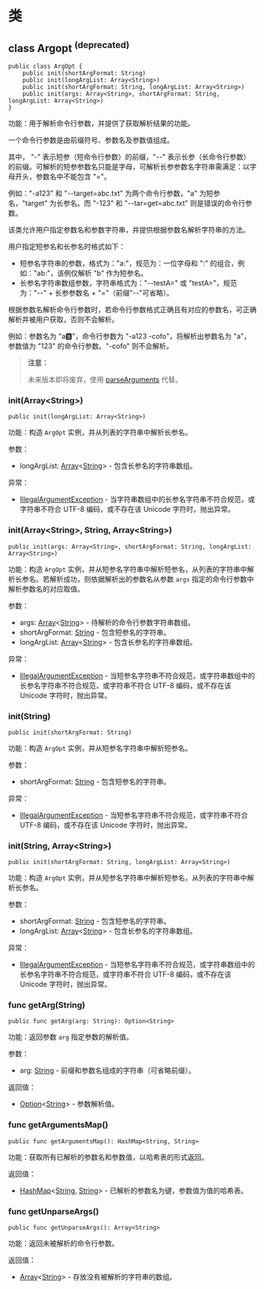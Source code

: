 # 类

## class Argopt <sup>(deprecated)</sup>

```cangjie
public class ArgOpt {
    public init(shortArgFormat: String)
    public init(longArgList: Array<String>)
    public init(shortArgFormat: String, longArgList: Array<String>)
    public init(args: Array<String>, shortArgFormat: String, longArgList: Array<String>)
}
```

功能：用于解析命令行参数，并提供了获取解析结果的功能。

一个命令行参数是由前缀符号、参数名及参数值组成。

其中， "-" 表示短参（短命令行参数）的前缀，"--" 表示长参（长命令行参数）的前缀。可解析的短参参数名只能是字母，可解析长参参数名字符串需满足：以字母开头，参数名中不能包含 "="。

例如："-a123" 和 "--target=abc.txt" 为两个命令行参数，"a" 为短参名，"target" 为长参名。而 "-123" 和 "--tar=get=abc.txt" 则是错误的命令行参数。

该类允许用户指定参数名和参数字符串，并提供根据参数名解析字符串的方法。

用户指定短参名和长参名时格式如下：

- 短参名字符串的参数，格式为："a:"，规范为：一位字母和 ":" 的组合，例如："ab:"，该例仅解析 "b" 作为短参名。
- 长参名字符串数组参数，字符串格式为："--testA=" 或 "testA="，规范为："--" + 长参参数名 + "="（前缀"--"可省略）。

根据参数名解析命令行参数时，若命令行参数格式正确且有对应的参数名，可正确解析并被用户获取，否则不会解析。

例如：参数名为 "a:b:"，命令行参数为 "-a123 -cofo"，将解析出参数名为 "a"，参数值为 "123" 的命令行参数。"-cofo" 则不会解析。

> **注意：**
>
> 未来版本即将废弃，使用 [parseArguments](./argopt_package_function.md#func-parseargumentsarraystring-arrayargumentspec) 代替。

### init(Array\<String>)

```cangjie
public init(longArgList: Array<String>)
```

功能：构造 `ArgOpt` 实例，并从列表的字符串中解析长参名。

参数：

- longArgList: [Array](../../core/core_package_api/core_package_structs.md#struct-arrayt)\<[String](../../core/core_package_api/core_package_structs.md#struct-string)> - 包含长参名的字符串数组。

异常：

- [IllegalArgumentException](../../core/core_package_api/core_package_exceptions.md#class-illegalargumentexception) - 当字符串数组中的长参名字符串不符合规范，或字符串不符合 UTF-8 编码，或不存在该 Unicode 字符时，抛出异常。

### init(Array\<String>, String, Array\<String>)

```cangjie
public init(args: Array<String>, shortArgFormat: String, longArgList: Array<String>)
```

功能：构造 `ArgOpt` 实例，并从短参名字符串中解析短参名，从列表的字符串中解析长参名。若解析成功，则依据解析出的参数名从参数 `args` 指定的命令行参数中解析参数名的对应取值。

参数：

- args: [Array](../../core/core_package_api/core_package_structs.md#struct-arrayt)\<[String](../../core/core_package_api/core_package_structs.md#struct-string)> - 待解析的命令行参数字符串数组。
- shortArgFormat: [String](../../core/core_package_api/core_package_structs.md#struct-string) - 包含短参名的字符串。
- longArgList: [Array](../../core/core_package_api/core_package_structs.md#struct-arrayt)\<[String](../../core/core_package_api/core_package_structs.md#struct-string)> - 包含长参名的字符串数组。

异常：

- [IllegalArgumentException](../../core/core_package_api/core_package_exceptions.md#class-illegalargumentexception) - 当短参名字符串不符合规范，或字符串数组中的长参名字符串不符合规范，或字符串不符合 UTF-8 编码，或不存在该 Unicode 字符时，抛出异常。

### init(String)

```cangjie
public init(shortArgFormat: String)
```

功能：构造 `ArgOpt` 实例，并从短参名字符串中解析短参名。

参数：

- shortArgFormat: [String](../../core/core_package_api/core_package_structs.md#struct-string) - 包含短参名的字符串。

异常：

- [IllegalArgumentException](../../core/core_package_api/core_package_exceptions.md#class-illegalargumentexception) - 当短参名字符串不符合规范，或字符串不符合 UTF-8 编码，或不存在该 Unicode 字符时，抛出异常。

### init(String, Array\<String>)

```cangjie
public init(shortArgFormat: String, longArgList: Array<String>)
```

功能：构造 `ArgOpt` 实例，并从短参名字符串中解析短参名，从列表的字符串中解析长参名。

参数：

- shortArgFormat: [String](../../core/core_package_api/core_package_structs.md#struct-string) - 包含短参名的字符串。
- longArgList: [Array](../../core/core_package_api/core_package_structs.md#struct-arrayt)\<[String](../../core/core_package_api/core_package_structs.md#struct-string)> - 包含长参名的字符串数组。

异常：

- [IllegalArgumentException](../../core/core_package_api/core_package_exceptions.md#class-illegalargumentexception) - 当短参名字符串不符合规范，或字符串数组中的长参名字符串不符合规范，或字符串不符合 UTF-8 编码，或不存在该 Unicode 字符时，抛出异常。

### func getArg(String)

```cangjie
public func getArg(arg: String): Option<String>
```

功能：返回参数 `arg` 指定参数的解析值。

参数：

- arg: [String](../../core/core_package_api/core_package_structs.md#struct-string) - 前缀和参数名组成的字符串（可省略前缀）。

返回值：

- [Option](../../core/core_package_api/core_package_enums.md#enum-optiont)\<[String](../../core/core_package_api/core_package_structs.md#struct-string)> - 参数解析值。

### func getArgumentsMap()

```cangjie
public func getArgumentsMap(): HashMap<String, String>
```

功能：获取所有已解析的参数名和参数值，以哈希表的形式返回。

返回值：

- [HashMap](../../collection/collection_package_api/collection_package_class.md#class-hashmapk-v)\<[String](../../core/core_package_api/core_package_structs.md#struct-string), [String](../../core/core_package_api/core_package_structs.md#struct-string)> - 已解析的参数名为键，参数值为值的哈希表。

### func getUnparseArgs()

```cangjie
public func getUnparseArgs(): Array<String>
```

功能：返回未被解析的命令行参数。

返回值：

- [Array](../../core/core_package_api/core_package_structs.md#struct-arrayt)\<[String](../../core/core_package_api/core_package_structs.md#struct-string)> - 存放没有被解析的字符串的数组。
